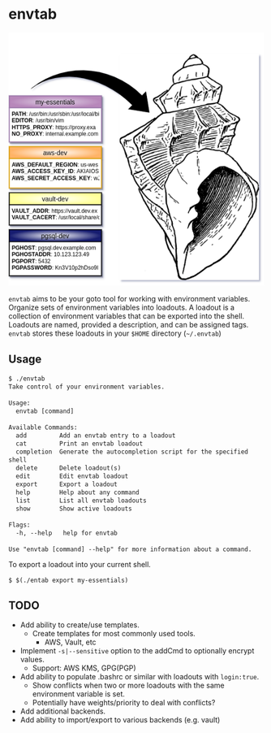# envtab

![diagram](diagram.png "Take control of your environment")

`envtab` aims to be your goto tool for working with environment variables. Organize sets of environment variables into loadouts. A loadout is a collection of environment variables that can be exported into the shell. Loadouts are named, provided a description, and can be assigned tags. `envtab` stores these loadouts in your `$HOME` directory (`~/.envtab`)

## Usage

```
$ ./envtab
Take control of your environment variables.

Usage:
  envtab [command]

Available Commands:
  add         Add an envtab entry to a loadout
  cat         Print an envtab loadout
  completion  Generate the autocompletion script for the specified shell
  delete      Delete loadout(s)
  edit        Edit envtab loadout
  export      Export a loadout
  help        Help about any command
  list        List all envtab loadouts
  show        Show active loadouts

Flags:
  -h, --help   help for envtab

Use "envtab [command] --help" for more information about a command.
```

To export a loadout into your current shell.

```
$ $(./entab export my-essentials)
```

## TODO

- Add ability to create/use templates.
  - Create templates for most commonly used tools.
    - AWS, Vault, etc
- Implement `-s|--sensitive` option to the addCmd to optionally encrypt values.
  - Support: AWS KMS, GPG(PGP)
- Add ability to populate .bashrc or similar with loadouts with `login:true`.
  - Show conflicts when two or more loadouts with the same environment variable is set.
  - Potentially have weights/priority to deal with conflicts?
- Add additional backends.
- Add ability to import/export to various backends (e.g. vault)
